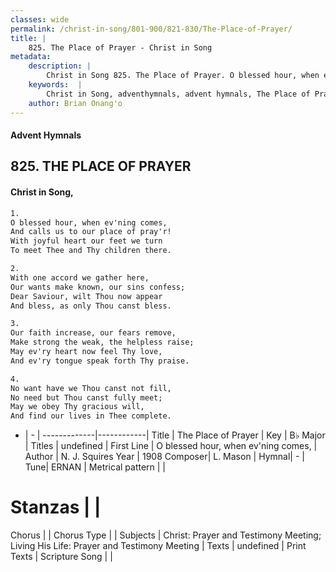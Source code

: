 ```yaml
---
classes: wide
permalink: /christ-in-song/801-900/821-830/The-Place-of-Prayer/
title: |
    825. The Place of Prayer - Christ in Song
metadata:
    description: |
        Christ in Song 825. The Place of Prayer. O blessed hour, when ev'ning comes, And calls us to our place of pray'r! With joyful heart our feet we turn To meet Thee and Thy children there.
    keywords:  |
        Christ in Song, adventhymnals, advent hymnals, The Place of Prayer, O blessed hour, when ev'ning comes,. 
    author: Brian Onang'o
---
```


#### Advent Hymnals
## 825. THE PLACE OF PRAYER
####  Christ in Song,

```txt
1.
O blessed hour, when ev'ning comes,
And calls us to our place of pray'r!
With joyful heart our feet we turn
To meet Thee and Thy children there.

2.
With one accord we gather here,
Our wants make known, our sins confess;
Dear Saviour, wilt Thou now appear
And bless, as only Thou canst bless.

3.
Our faith increase, our fears remove,
Make strong the weak, the helpless raise;
May ev'ry heart now feel Thy love,
And ev'ry tongue speak forth Thy praise.

4.
No want have we Thou canst not fill,
No need but Thou canst fully meet;
May we obey Thy gracious will,
And find our lives in Thee complete.

```

- |   -  |
-------------|------------|
Title | The Place of Prayer |
Key | B♭ Major |
Titles | undefined |
First Line | O blessed hour, when ev'ning comes, |
Author | N. J. Squires
Year | 1908
Composer| L. Mason |
Hymnal|  - |
Tune| ERNAN |
Metrical pattern | |
# Stanzas |  |
Chorus |  |
Chorus Type |  |
Subjects | Christ: Prayer and Testimony Meeting; Living His Life: Prayer and Testimony Meeting |
Texts | undefined |
Print Texts | 
Scripture Song |  |
    
